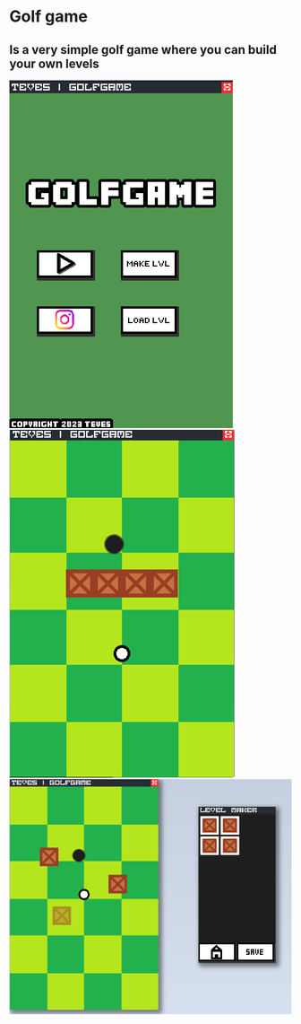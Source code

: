 # Golf game
## Is a very simple golf game where you can build your own levels

![Screnshott of the main menu](Docs/Images/MainMenu.png)
![Screnshott playing one level](Docs/Images/InGame.png)
![Screnshott building your own level](Docs/Images/BuildLevel.png)